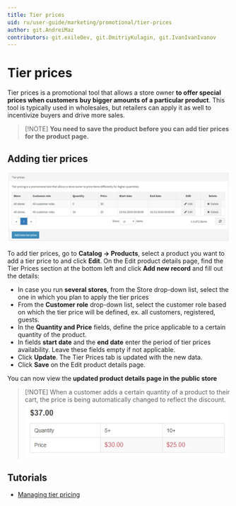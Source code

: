 ```yaml
---
title: Tier prices
uid: ru/user-guide/marketing/promotional/tier-prices
author: git.AndreiMaz
contributors: git.exileDev, git.DmitriyKulagin, git.IvanIvanIvanov
---
```


# Tier prices

Tier prices is a promotional tool that allows a store owner **to offer special prices when customers buy bigger amounts of a particular product**. This tool is typically used in wholesales, but retailers can apply it as well to incentivize buyers and drive more sales.

> [!NOTE] **You need to save the product before you can add tier prices for the product page.**

## Adding tier prices

![Tier_prices](_static/tier-prices/tier.png)

To add tier prices, go to **Catalog → Products**, select a product you want to add a tier price to and click **Edit**. On the Edit product details page, find the Tier Prices section at the bottom left and click **Add new record** and fill out the details:

- In case you run **several stores**, from the Store drop-down list, select the one in which you plan to apply the tier prices
- From the **Customer role** drop-down list, select the customer role based on which the tier price will be defined, ex. all customers, registered, guests.
- In the **Quantity and Price** fields, define the price applicable to a certain quantity of the product.
- In fields **start date** and the **end date** enter the period of tier prices availability. Leave these fields empty if not applicable.
- Click **Update**. The Tier Prices tab is updated with the new data.
- Click **Save** on the Edit product details page.

You can now view the **updated product details page in the public store**

> [!NOTE] When a customer adds a certain quantity of a product to their cart, the price is being automatically changed to reflect the discount. ![Tier_price_example](_static/tier-prices/TierPriceExample.jpg)

## Tutorials

- [Managing tier pricing](https://www.youtube.com/watch?v=ERE08UEDU58&t=10s)
